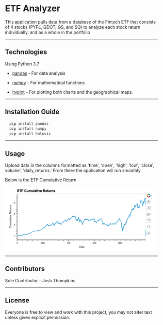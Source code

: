 # ETF Analyzer

This application pulls data from a database of the Fintech ETF that consists of 4 stocks (PYPL, GDOT, GS, and SQ) to analyze each stock return individually, and as a whole in the portfolio

---

## Technologies

Using Python 3.7

* [pandas](https://github.com/google/pandas) - For data analysis

* [numpy](https://github.com/numpy/numpy) - For mathematical functions

* [hvplot](https://github.com/holoviz/hvplot) - For plotting both charts and the geographical maps.

---

## Installation Guide

```python
  pip install pandas
  pip install numpy
  pip install holoviz
```

---

## Usage

Upload data in the columns formatted as 'time', 'open', 'high', 'low', 'close', volume', 'daily_returns.' From there the application will run smoothly

Below is the ETF Cumulative Return

![ETF Cumulative Return](images/Screen%20Shot%202022-08-04%20at%2011.27.51%20PM.png)

---

## Contributors

Sole Contributor - Josh Thompkins

---

## License

Everyone is free to view and work with this project, you may not alter text unless given explicit permission.
